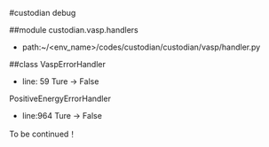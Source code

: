 #custodian debug

##module
custodian.vasp.handlers  
* path:~/<env_name>/codes/custodian/custodian/vasp/handler.py

##class
VaspErrorHandler

* line: 59 Ture → False

PositiveEnergyErrorHandler

* line:964 Ture → False

To be continued！
